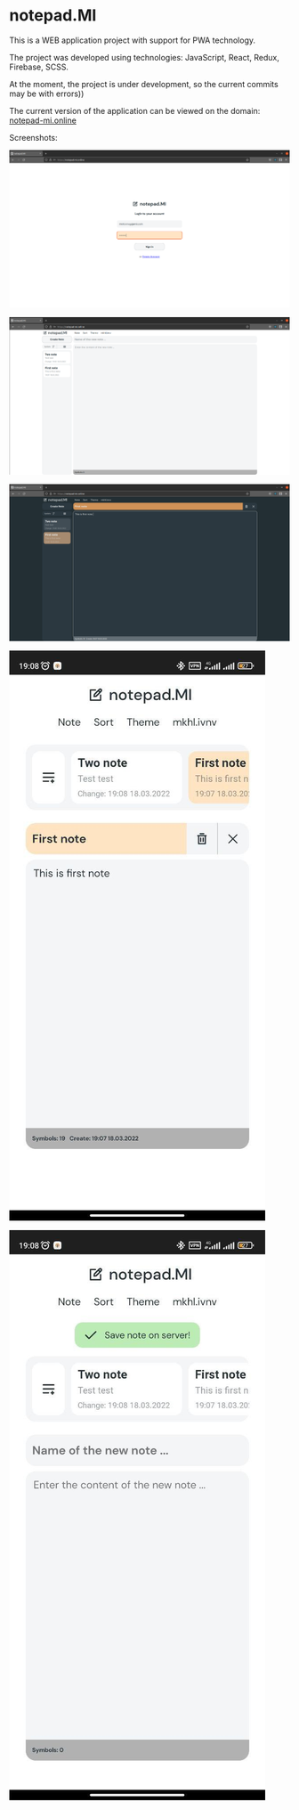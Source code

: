 # notepad.MI

This is a WEB application project with support for PWA technology.

The project was developed using technologies: JavaScript, React, Redux, Firebase, SCSS.

At the moment, the project is under development, so the current commits may be with errors))

The current version of the application can be viewed on the domain: [notepad-mi.online](https://www.notepad-mi.online)

Screenshots:

![Screenshoot 1 Desktop ](./README/screenshot_1.png)

![Screenshoot 2 Desktop ](./README/screenshot_2.png)

![Screenshoot 3 Desktop ](./README/screenshot_3.png)

![Screenshoot 4 Mobile ](./README/screenshot_4.jpg)

![Screenshoot 4 Mobile ](./README/screenshot_5.jpg)
